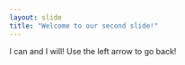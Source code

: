 ```yaml
---
layout: slide
title: "Welcome to our second slide!"
---
```

I can and I will!
Use the left arrow to go back!
